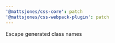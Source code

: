 ```yaml
---
'@mattsjones/css-core': patch
'@mattsjones/css-webpack-plugin': patch
---
```


Escape generated class names
